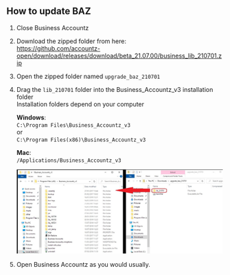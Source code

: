 ## How to update BAZ

1. Close Business Accountz    
2. Download the zipped folder from here:      
   <https://github.com/accountz-open/download/releases/download/beta_21.07.00/business_lib_210701.zip>
3. Open the zipped folder named `upgrade_baz_210701`
4. Drag the `lib_210701` folder into the Business_Accountz_v3 installation folder    
   Installation folders depend on your computer    
    
   **Windows**:    
   `C:\Program Files\Business_Accountz_v3`    
   or    
   `C:\Program Files(x86)\Business_Accountz_v3`    
    
   **Mac**:    
   `/Applications/Business_Accountz_v3`
    
   ![manual-update](manual-update-baz.jpeg)
   
5. Open Business Accountz as you would usually.


